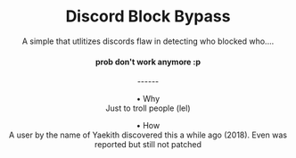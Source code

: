 <h1 align='center'> Discord Block Bypass </h1>

<p align='center'> A simple that utlitizes discords flaw in detecting who blocked who....</p>

<h4 align="center"> prob don't work anymore :p </h4>

<p align='center'> ------ </p>

<p align='center'>• Why<br>
    Just to troll people (lel) </p>

<p align='center'>• How<br>
   A user by the name of Yaekith discovered this a while ago (2018). Even was reported but still not patched </p>
